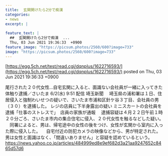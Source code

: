 ```yaml
---
title:  玄関開けたら2分で痴漢  
categories:
- news
excerpt: |
  
feature_text: |
  ##  玄関開けたら2分で痴漢  ...
  Thu, 03 Jun 2021 19:36:33  +0900
feature_image: "https://picsum.photos/2560/600?image=733"
image: "https://picsum.photos/2560/600?image=733"
---
```


[https://egg.5ch.net/test/read.cgi/dqnplus/1622716593/](https://egg.5ch.net/test/read.cgi/dqnplus/1622716593/)
posted on Thu, 03 Jun 2021 19:36:33  +0900

<!--more-->

尾行された２０代女性…自宅玄関に入ると、面識ない会社員が一緒に入ってきた　体触り逮捕／さいたま 6/2(水) 9:51 配信 埼玉新聞 　埼玉県の浦和署は１日、住居侵入と強制わいせつの疑いで、さいたま市浦和区針ケ谷３丁目、会社員の男（３０）を逮捕した。 レジの店員に下半身露出の疑い ミニスカートの会社員を逮捕「仕事のストレスで」　店員の家族が通報 　逮捕容疑は４月２２日午前１時２０分ごろ、さいたま市内の集合住宅に侵入、２０代女性を触るなどした疑い。 　同署によると、男は、帰宅途中の女性の後をつけ、女性が玄関から室内に入った際に侵入した。 　自宅付近の防犯カメラの映像などから、男が特定された。男は女性と面識はなく、「間違いありません」と容疑を認めているという。 https://news.yahoo.co.jp/articles/484999ed8e9ef682d3a21aa9247652c8465d57d6
